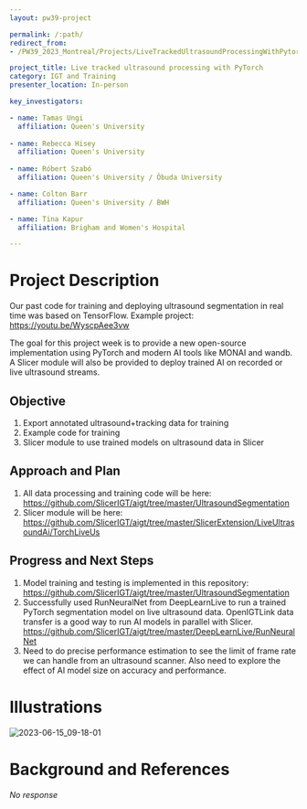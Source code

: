 ```yaml
---
layout: pw39-project

permalink: /:path/
redirect_from:
- /PW39_2023_Montreal/Projects/LiveTrackedUltrasoundProcessingWithPytorch/README.html

project_title: Live tracked ultrasound processing with PyTorch
category: IGT and Training
presenter_location: In-person

key_investigators:

- name: Tamas Ungi
  affiliation: Queen's University
  
- name: Rebecca Hisey
  affiliation: Queen's University
  
- name: Róbert Szabó
  affiliation: Queen's University / Óbuda University

- name: Colton Barr
  affiliation: Queen's University / BWH

- name: Tina Kapur
  affiliation: Brigham and Women's Hospital

---
```


# Project Description

<!-- Add a short paragraph describing the project. -->

Our past code for training and deploying ultrasound segmentation in real time was based on TensorFlow. Example project:
<https://youtu.be/WyscpAee3vw>

The goal for this project week is to provide a new open-source implementation using PyTorch and modern AI tools like MONAI and wandb. A Slicer module will also be provided to deploy trained AI on recorded or live ultrasound streams.

## Objective

<!-- Describe here WHAT you would like to achieve (what you will have as end result). -->

1.  Export annotated ultrasound+tracking data for training
2.  Example code for training
3.  Slicer module to use trained models on ultrasound data in Slicer

## Approach and Plan

<!-- Describe here HOW you would like to achieve the objectives stated above. -->

1.  All data processing and training code will be here: <https://github.com/SlicerIGT/aigt/tree/master/UltrasoundSegmentation>
2.  Slicer module will be here: <https://github.com/SlicerIGT/aigt/tree/master/SlicerExtension/LiveUltrasoundAi/TorchLiveUs>

## Progress and Next Steps


<!-- Update this section as you make progress, describing of what you have ACTUALLY DONE.
     If there are specific steps that you could not complete then you can describe them here, too. -->

1. Model training and testing is implemented in this repository: <https://github.com/SlicerIGT/aigt/tree/master/UltrasoundSegmentation>
2. Successfully used RunNeuralNet from DeepLearnLive to run a trained PyTorch segmentation model on live ultrasound data. OpenIGTLink data transfer is a good way to run AI models in parallel with Slicer. https://github.com/SlicerIGT/aigt/tree/master/DeepLearnLive/RunNeuralNet
3. Need to do precise performance estimation to see the limit of frame rate we can handle from an ultrasound scanner. Also need to explore the effect of AI model size on accuracy and performance.

# Illustrations

<!-- Add pictures and links to videos that demonstrate what has been accomplished. -->
![2023-06-15_09-18-01](https://github.com/NA-MIC/ProjectWeek/assets/2071850/ed7e2adc-f23b-4785-ab39-4e33b3466968)


# Background and References

<!-- If you developed any software, include link to the source code repository.
     If possible, also add links to sample data, and to any relevant publications. -->

*No response*
